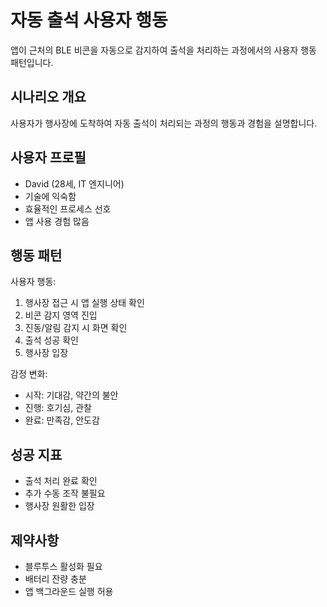# 자동 출석 사용자 행동

앱이 근처의 BLE 비콘을 자동으로 감지하여 출석을 처리하는 과정에서의 사용자 행동 패턴입니다.

## 시나리오 개요
사용자가 행사장에 도착하여 자동 출석이 처리되는 과정의 행동과 경험을 설명합니다.

## 사용자 프로필
- David (28세, IT 엔지니어)
- 기술에 익숙함
- 효율적인 프로세스 선호
- 앱 사용 경험 많음

## 행동 패턴

사용자 행동:
1. 행사장 접근 시 앱 실행 상태 확인
2. 비콘 감지 영역 진입
3. 진동/알림 감지 시 화면 확인
4. 출석 성공 확인
5. 행사장 입장

감정 변화:
- 시작: 기대감, 약간의 불안
- 진행: 호기심, 관찰
- 완료: 만족감, 안도감

## 성공 지표
- 출석 처리 완료 확인
- 추가 수동 조작 불필요
- 행사장 원활한 입장

## 제약사항
- 블루투스 활성화 필요
- 배터리 잔량 충분
- 앱 백그라운드 실행 허용
